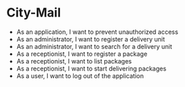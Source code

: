 # City-Mail

- As an application, I want to prevent unauthorized access
- As an administrator, I want to register a delivery unit
- As an administrator, I want to search for a delivery unit
- As a receptionist, I want to register a package
- As a receptionist, I want to list packages
- As a receptionist, I want to start delivering packages
- As a user, I want to log out of the application